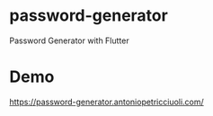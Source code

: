 # password-generator
Password Generator with Flutter

# Demo 
https://password-generator.antoniopetricciuoli.com/
